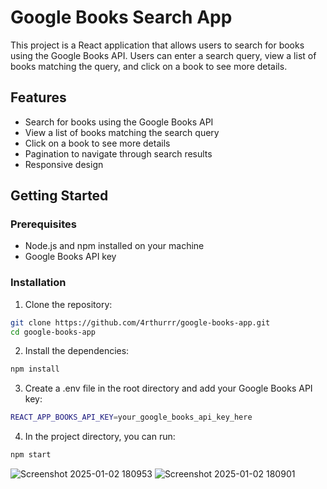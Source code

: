 # Google Books Search App

This project is a React application that allows users to search for books using the Google Books API. Users can enter a search query, view a list of books matching the query, and click on a book to see more details.

## Features

- Search for books using the Google Books API
- View a list of books matching the search query
- Click on a book to see more details
- Pagination to navigate through search results
- Responsive design

## Getting Started

### Prerequisites

- Node.js and npm installed on your machine
- Google Books API key

### Installation

1. Clone the repository:

```bash
git clone https://github.com/4rthurrr/google-books-app.git
cd google-books-app
```

2. Install the dependencies:

```bash
npm install
```

3. Create a .env file in the root directory and add your Google Books API key:

```bash
REACT_APP_BOOKS_API_KEY=your_google_books_api_key_here
```

4. In the project directory, you can run:

```bash
npm start
```

![Screenshot 2025-01-02 180953](https://github.com/user-attachments/assets/738ce3e1-03fd-495e-bd2b-54cfd35d218f)
![Screenshot 2025-01-02 180901](https://github.com/user-attachments/assets/e1a64fc2-81c8-4d3d-9fe2-a4e9d9bf5867)


